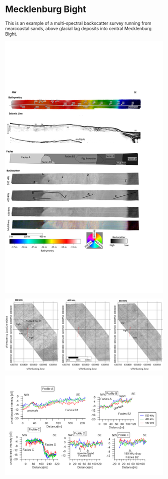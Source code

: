 
# Mecklenburg Bight

This is an example of a multi-spectral backscatter survey running from nearcoastal sands, above glacial lag deposits into central Mecklenburg Bight. 


![Mecklenburg Bight 1](./img/Mecklenburg_Bight_MFreq.png)



![Mecklenburg Bight 2](./img/Mecklenburg_Bight_MFreq_2.png)


![Mecklenburg Bight 3](./img/Mecklenburg_Bight_MFreq3.png)
